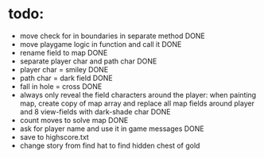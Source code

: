
# todo:
- move check for in boundaries in separate method DONE
- move playgame logic in function and call it DONE
- rename field to map DONE
- separate player char and path char DONE
- player char = smiley DONE
- path char = dark field DONE
- fall in hole = cross DONE
- always only reveal the field characters around the player: when painting map, create copy of map array and replace all map fields around player and 8 view-fields with dark-shade char DONE
- count moves to solve map DONE
- ask for player name and use it in game messages DONE
- save to highscore.txt
- change story from find hat to find hidden chest of gold